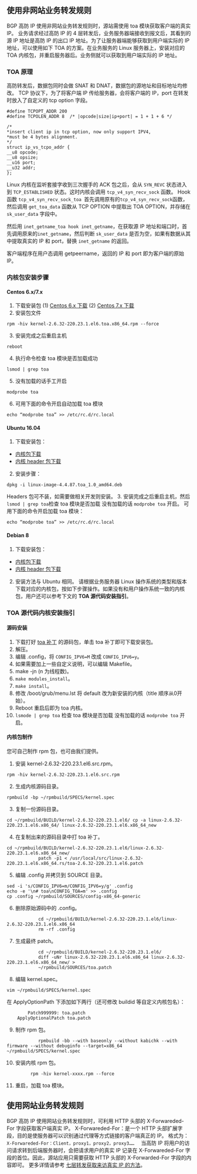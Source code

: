 ## 使用非网站业务转发规则
BGP 高防 IP 使用非网站业务转发规则时，源站需使用 toa 模块获取客户端的真实 IP。
业务请求经过高防 IP 的 4 层转发后，业务服务器端接收到报文后，其看到的源 IP 地址是高防 IP 的出口 IP 地址。为了让服务器端能够获取到用户端实际的 IP 地址，可以使用如下 TOA 的方案。在业务服务的 Linux 服务器上，安装对应的 TOA 内核包，并重启服务器后。业务侧就可以获取到用户端实际的 IP 地址。

### TOA 原理
高防转发后，数据包同时会做 SNAT 和 DNAT，数据包的源地址和目标地址均修改。
TCP 协议下，为了将客户端 IP 传给服务器，会将客户端的 IP，port 在转发时放入了自定义的 tcp option 字段。
		
    #define TCPOPT_ADDR	200  
    #define TCPOLEN_ADDR 8	/* |opcode|size|ip+port| = 1 + 1 + 6 */

    /*
    *insert client ip in tcp option, now only support IPV4,
    *must be 4 bytes alignment.
    */
    struct ip_vs_tcpo_addr {
    __u8 opcode;
    __u8 opsize;
    __u16 port;
    __u32 addr;
    }; 
Linux 内核在监听套接字收到三次握手的 ACK 包之后，会从 `SYN_REVC` 状态进入到 `TCP_ESTABLISHED` 状态。这时内核会调用 `tcp_v4_syn_recv_sock` 函数。 Hook 函数 `tcp_v4_syn_recv_sock_toa `首先调用原有的` tcp_v4_syn_recv_sock `函数，然后调用 `get_toa_data` 函数从 TCP OPTION 中提取出 TOA OPTION，并存储在 `sk_user_data` 字段中。

然后用 `inet_getname_toa hook inet_getname`，在获取源 IP 地址和端口时，首先调用原来的`inet_getname`，然后判断 `sk_user_data` 是否为空，如果有数据从其中提取真实的 IP 和 port，替换 `inet_getname` 的返回。

客户端程序在用户态调用 getpeername，返回的 IP 和 port 即为客户端的原始 IP。

### 内核包安装步骤
#### Centos 6.x/7.x
1. 下载安装包
 (1) [Centos 6.x 下载](http://toakernel-1253438722.cossh.myqcloud.com/kernel-2.6.32-220.23.1.el6.toa.x86_64.rpm)
 (2) [Centos 7.x 下载](http://toakernel-1253438722.cossh.myqcloud.com/kernel-3.10.0-693.el7.centos.toa.x86_64.rpm)
2. 安装包文件
```
rpm -hiv kernel-2.6.32-220.23.1.el6.toa.x86_64.rpm --force	
```						
3. 安装完成之后重启主机
```
reboot
```
4. 执行命令检查 toa 模块是否加载成功
```
lsmod | grep toa
```
5. 没有加载的话手工开启
```
modprobe toa
```		
6. 可用下面的命令开启自动加载 toa 模块
```
echo “modprobe toa” >> /etc/rc.d/rc.local
```
			
####  Ubuntu 16.04
1. 下载安装包：
 - [内核包下载](http://toakernel-1253438722.cossh.myqcloud.com/linux-image-4.4.87.toa_1.0_amd64.deb )
 - [内核 header 包下载](http://toakernel-1253438722.cossh.myqcloud.com/linux-headers-4.4.87.toa_1.0_amd64.deb)
2. 安装步骤：
```
dpkg -i linux-image-4.4.87.toa_1.0_amd64.deb
```	
Headers 包可不装，如需要做相关开发则安装。
3. 安装完成之后重启主机，然后` lsmod | grep toa `检查 toa 模块是否加载 没有加载的话 `modprobe toa` 开启。
可用下面的命令开启加载 toa 模块：
```
echo “modprobe toa” >> /etc/rc.d/rc.local
```
		 
#### Debian 8
1. 下载安装包：
 - [内核包下载](http://toakernel-1253438722.cossh.myqcloud.com/linux-image-3.16.43.toa_1.0_amd64.deb)
 - [内核 header 包下载](http://toakernel-1253438722.cossh.myqcloud.com/linux-headers-3.16.43.toa_1.0_amd64.deb)
2. 安装方法与 Ubuntu 相同。
请根据业务服务器 Linux 操作系统的类型和版本下载对应的内核包，按如下步骤操作。如果没有和用户操作系统一致的内核包，用户还可以参考下文的 **TOA 源代码安装指引**。

### TOA 源代码内核安装指引
####  源码安装
1. 下载打好 [ toa 补丁](http://kb.linuxvirtualserver.org/images/3/34/Linux-2.6.32-220.23.1.el6.x86_64.rs.src.tar.gz) 的源码包，单击 toa 补丁即可下载安装包。
2. 解压。
3. 编辑 .config，将 `CONFIG_IPV6=M` 改成 `CONFIG_IPV6=y`。
4. 如果需要加上一些自定义说明，可以编辑 Makefile。
5. make -jn (n 为线程数)。
6. `make modules_install`。
7. `make install`。
8. 修改 /boot/grub/menu.lst	将 default 改为新安装的内核（title 顺序从0开始）。
9. Reboot 重启后即为 toa 内核。
10. `lsmode | grep toa` 检查 toa 模块是否加载	没有加载的话 `modprobe toa` 开启。

#### 内核包制作
您可自己制作 rpm 包，也可由我们提供。
1. 安装 kernel-2.6.32-220.23.1.el6.src.rpm。
```
rpm -hiv kernel-2.6.32-220.23.1.el6.src.rpm
```	
2. 生成内核源码目录。
```
rpmbuild -bp ~/rpmbuild/SPECS/kernel.spec
```		
3. 复制一份源码目录。
```
cd ~/rpmbuild/BUILD/kernel-2.6.32-220.23.1.el6/ cp -a linux-2.6.32-220.23.1.el6.x86_64/ linux-2.6.32-220.23.1.el6.x86_64_new
```			   
4. 在复制出来的源码目录中打 toa 补丁。
```
cd ~/rpmbuild/BUILD/kernel-2.6.32-220.23.1.el6/linux-2.6.32-220.23.1.el6.x86_64_new/ 
			patch -p1 < /usr/local/src/linux-2.6.32-220.23.1.el6.x86_64.rs/toa-2.6.32-220.23.1.el6.patch
```			
5. 编辑 .config 并拷贝到 SOURCE 目录。
```
sed -i 's/CONFIG_IPV6=m/CONFIG_IPV6=y/g' .config 
echo -e '\n# toa\nCONFIG_TOA=m' >> .config
cp .config ~/rpmbuild/SOURCES/config-x86_64-generic
```	
6. 删除原始源码中的 .config。
```
			cd ~/rpmbuild/BUILD/kernel-2.6.32-220.23.1.el6/linux-2.6.32-220.23.1.el6.x86_64 
			rm -rf .config
```
7. 生成最终 patch。
```
			cd ~/rpmbuild/BUILD/kernel-2.6.32-220.23.1.el6/
			diff -uNr linux-2.6.32-220.23.1.el6.x86_64 linux-2.6.32-220.23.1.el6.x86_64_new/ >
			~/rpmbuild/SOURCES/toa.patch
```
8. 编辑 kernel.spec。
```
vim ~/rpmbuild/SPECS/kernel.spec
```  
在 ApplyOptionPath 下添加如下两行（还可修改 buildid 等自定义内核包名）： 
```
		Patch999999: toa.patch
    ApplyOptionalPatch toa.patch
```
9. 制作 rpm 包。
```
			rpmbuild -bb --with baseonly --without kabichk --with firmware --without debuginfo --target=x86_64 ~/rpmbuild/SPECS/kernel.spec
```
10. 安装内核 rpm 包。
```
		 rpm -hiv kernel-xxxx.rpm --force
```	 
11. 重启，加载 toa 模块。

## 使用网站业务转发规则
BGP 高防 IP 使用网站业务转发规则时，可利用 HTTP 头部的 X-Forwareded-For 字段获取客户端真实 IP。
X-Forwareded-For：是一个 HTTP 头部扩展字段，目的是使服务器可以识别通过代理等方式链接的客户端真正的 IP。
格式为：
`X-Forwareded-For：Client，proxy1，proxy2，proxy3……  `
当高防 IP 将用户的访问请求转到后端服务器时，会把请求用户的真实 IP 记录在 X-Forwareded-For 字段的首位。因此，源站应用只需要获取 HTTP 头部的 X-Forwarded-For 字段的内容即可。
更多详情请参考 [七层转发获取来访真实 IP 的方法](https://cloud.tencent.com/document/product/214/3728)。
